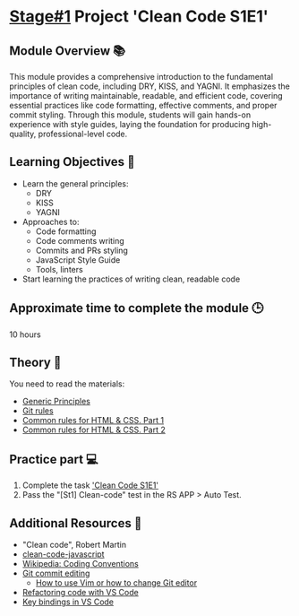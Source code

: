# [Stage#1](../../) Project 'Clean Code S1E1'

## Module Overview 📚

This module provides a comprehensive introduction to the fundamental principles of clean code, including DRY, KISS, and YAGNI. It emphasizes the importance of writing maintainable, readable, and efficient code, covering essential practices like code formatting, effective comments, and proper commit styling. Through this module, students will gain hands-on experience with style guides, laying the foundation for producing high-quality, professional-level code.

## Learning Objectives 🎯

- Learn the general principles:
  - DRY
  - KISS
  - YAGNI
- Approaches to:
  - Code formatting
  - Code comments writing
  - Commits and PRs styling
  - JavaScript Style Guide
  - Tools, linters
- Start learning the practices of writing clean, readable code

## Approximate time to complete the module 🕒

10 hours

## Theory 📖

You need to read the materials:

- [Generic Principles](materials/generic-principles.md)
- [Git rules](materials/commits.md)
- [Common rules for HTML & CSS. Part 1](materials/html-and-css.md)
- [Common rules for HTML & CSS. Part 2](materials/html-and-css-extended.md)

## Practice part 💻

1. Complete the task ['Clean Code S1E1'](clean-code-s1e1.md)
2. Pass the "[St1] Clean-code" test in the RS APP > Auto Test.

## Additional Resources 📘

- "Clean code", Robert Martin
- [clean-code-javascript](https://github.com/ryanmcdermott/clean-code-javascript)
- [Wikipedia: Coding Conventions](https://en.wikipedia.org/wiki/Coding_conventions)
- [Git commit editing](https://git-scm.com/book/en/v2/Git-Tools-Rewriting-History)
  - [How to use Vim or how to change Git editor](https://www.tempertemper.net/blog/changing-editor-for-git-on-the-command-line)
- [Refactoring code with VS Code](https://code.visualstudio.com/docs/editor/refactoring)
- [Key bindings in VS Code](https://code.visualstudio.com/docs/getstarted/keybindings)
